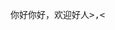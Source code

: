 <p>
  <samp>
      你好你好，欢迎好人>,<
  </samp>
</p>

<!---<h2 align="left">
<samp>
  Activity
</samp>
</h2>-->

<!--
![Alt](https://repobeats.axiom.co/api/embed/2706a03c0942c72020ddb025b8ef63ae5fa485b5.svg "Repobeats analytics image")
-->

